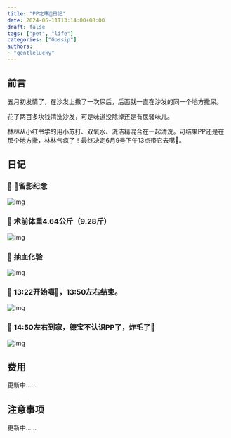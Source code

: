 ```yaml
---
title: "PP之噶🥚日记"
date: 2024-06-11T13:14:00+08:00
draft: false
tags: ["pet", "life"]
categories: ["Gossip"]
authors:
- "gentlelucky"
---
```


## 前言

五月初发情了，在沙发上撒了一次尿后，后面就一直在沙发的同一个地方撒尿。

花了两百多块钱清洗沙发，可是味道没除掉还是有尿骚味儿。

林林从小红书学的用小苏打、双氧水、洗洁精混合在一起清洗。可结果PP还是在那个地方撒，林林气疯了！最终决定6月9号下午13点带它去噶🥚。



## 日记

### 🌺 🥚留影纪念

![img](https://image.gentlelucky.com/a118acf70611e.jpg)

### 🌺 术前体重**4.64**公斤（**9.28**斤）

![img](https://image.gentlelucky.com/2b04ddcd7c791.jpg)

### 🌺 抽血化验

![img](https://image.gentlelucky.com/4616f4e373522.jpg)

### 🌺 13:22开始噶🥚，13:50左右结束。

![img](https://image.gentlelucky.com/89ccbb76d4fa4.jpg)

### 🌺 14:50左右到家，德宝不认识PP了，炸毛了🤣

![img](https://image.gentlelucky.com/cb7f8127fc00f.jpg)

## 费用

更新中......

## 注意事项

更新中......

